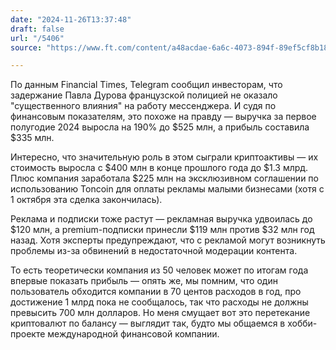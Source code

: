 ```yaml
---
date: "2024-11-26T13:37:48"
draft: false
url: "/5406"
source: "https://www.ft.com/content/a48acdae-6a6c-4073-894f-89ef5cf8b185"

---
```


По данным Financial Times, Telegram сообщил инвесторам, что задержание Павла Дурова французской полицией не оказало "существенного влияния" на работу мессенджера. И судя по финансовым показателям, это похоже на правду — выручка за первое полугодие 2024 выросла на 190% до $525 млн, а прибыль составила $335 млн.

Интересно, что значительную роль в этом сыграли криптоактивы — их стоимость выросла с $400 млн в конце прошлого года до $1.3 млрд. Плюс компания заработала $225 млн на эксклюзивном соглашении по использованию Toncoin для оплаты рекламы малыми бизнесами (хотя с 1 октября эта сделка закончилась).

Реклама и подписки тоже растут — рекламная выручка удвоилась до $120 млн, а premium-подписки принесли $119 млн против $32 млн год назад. Хотя эксперты предупреждают, что с рекламой могут возникнуть проблемы из-за обвинений в недостаточной модерации контента.

То есть теоретически компания из 50 человек может по итогам года впервые показать прибыль — опять же, мы помним, что один пользователь обходится компании в 70 центов расходов в год, про достижение 1 млрд пока не сообщалось, так что расходы не должны превысить 700 млн долларов. Но меня смущает вот это перетекание криптовалют по балансу — выглядит так, будто мы общаемся в хобби-проекте международной финансовой компании.
